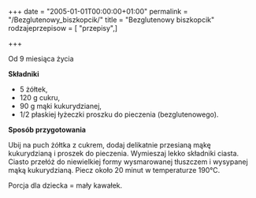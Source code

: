 +++
date = "2005-01-01T00:00:00+01:00"
permalink = "/Bezglutenowy_biszkopcik/"
title = "Bezglutenowy biszkopcik"
rodzajeprzepisow = [ "przepisy",]

+++

Od 9 miesiąca życia

**Składniki**

-   5 żółtek,
-   120 g cukru,
-   90 g mąki kukurydzianej,
-   1/2 płaskiej łyżeczki proszku do pieczenia (bezglutenowego).

**Sposób przygotowania**

Ubij na puch żółtka z cukrem, dodaj delikatnie przesianą mąkę kukurydzianą i proszek do pieczenia. Wymieszaj lekko składniki ciasta. Ciasto przełóż do niewielkiej formy wysmarowanej tłuszczem i wysypanej mąką kukurydzianą. Piecz około 20 minut w temperaturze 190°C.

Porcja dla dziecka = mały kawałek.
